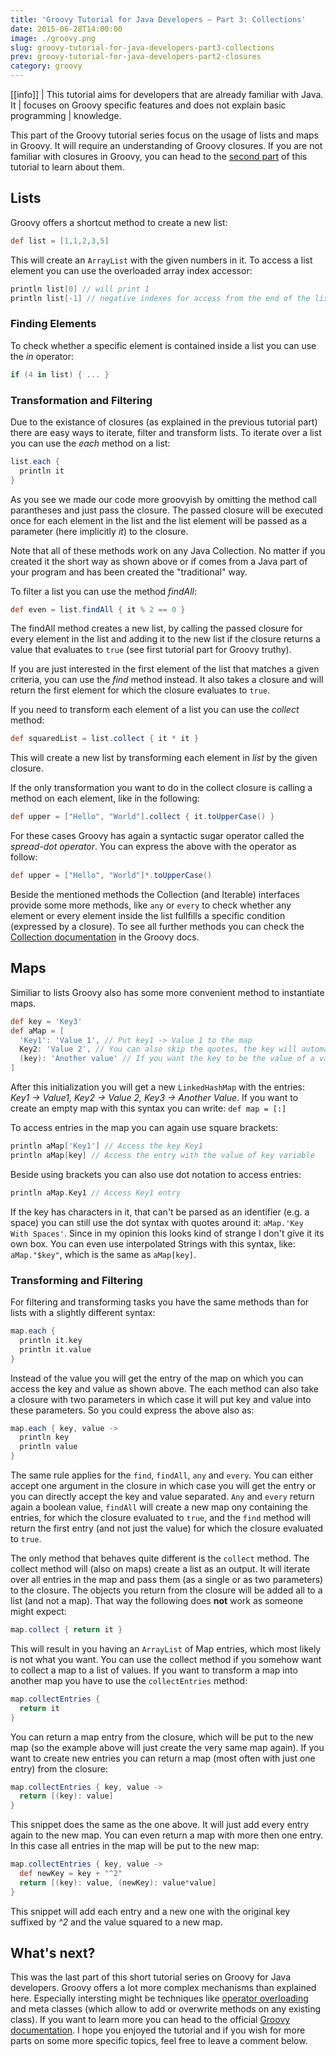 ```yaml
---
title: 'Groovy Tutorial for Java Developers – Part 3: Collections'
date: 2015-06-28T14:00:00
image: ./groovy.png
slug: groovy-tutorial-for-java-developers-part3-collections
prev: groovy-tutorial-for-java-developers-part2-closures
category: groovy
---
```


[[info]]
| This tutorial aims for developers that are already familiar with Java. It
| focuses on Groovy specific features and does not explain basic programming
| knowledge.

This part of the Groovy tutorial series focus on the usage of lists and maps in
Groovy. It will require an understanding of Groovy
closures. If you are not familiar with closures in Groovy, you can head to the
[second part](/groovy-tutorial-for-java-developers-part2-closures) of this tutorial to learn about them.

## Lists

Groovy offers a shortcut method to create a new list:

```groovy
def list = [1,1,2,3,5]
```

This will create an `ArrayList` with the given numbers in
it. To access a list element you can use the overloaded array index accessor:

```groovy
println list[0] // will print 1
println list[-1] // negative indexes for access from the end of the list, will print out 5
```

### Finding Elements

To check whether a specific element is contained inside a list you can use the *in* operator:

```groovy
if (4 in list) { ... }
```

### Transformation and Filtering

Due to the existance of closures (as explained in the previous tutorial part)
there are easy ways to iterate, filter and transform lists. To iterate over a
list you can use the *each* method on a list:

```groovy
list.each {
  println it
}
```

As you see we made our code more groovyish by omitting the method
call parantheses and just pass the closure. The passed closure will be executed
once for each element in the list and the list element will be passed as a
parameter (here implicitly *it*) to the closure.

Note that all of these methods
work on any Java Collection. No matter if you created it the short way as shown
above or if comes from a Java part of your program and has been created the
"traditional" way.

To filter a list you can use the method *findAll*:

```groovy
def even = list.findAll { it % 2 == 0 }
```

The findAll method
creates a new list, by calling the passed closure for every element in the list
and adding it to the new list if the closure returns a value that evaluates to
`true` (see first tutorial part for Groovy truthy).

If you are just interested
in the first element of the list that matches a given criteria, you can use the
*find* method instead. It also takes a closure and will return the first element
for which the closure evaluates to `true`.

If you need to transform each element of a list you can use the *collect* method:

```groovy
def squaredList = list.collect { it * it }
```

This will create a new list by transforming each element in *list* by the given closure.

If the only transformation you want to do in the collect closure is calling a method
on each element, like in the following:

```groovy
def upper = ["Hello", "World"].collect { it.toUpperCase() }
```

For these cases Groovy has again a syntactic sugar operator called
the *spread-dot operator*. You can express the above with the operator as
follow:

```groovy
def upper = ["Hello", "World"]*.toUpperCase()
```

Beside the mentioned methods the Collection (and Iterable) interfaces provide some more
methods, like `any` or `every` to check whether any element or every element
inside the list fullfills a specific condition (expressed by a closure).
To see all further methods you can check the
[Collection documentation](http://docs.groovy-lang.org/latest/html/groovy-jdk/java/util/Collection.html)
in the Groovy docs.

## Maps

Similiar to lists Groovy also has some more convenient method to instantiate maps.

```groovy
def key = 'Key3'
def aMap = [
  'Key1': 'Value 1', // Put key1 -> Value 1 to the map
  Key2: 'Value 2', // You can also skip the quotes, the key will automatically be a String
  (key): 'Another value' // If you want the key to be the value of a variable, you need to put it in parantheses
]
```

After this initialization you will get a new `LinkedHashMap` with the entries:
*Key1 -> Value1, Key2 -> Value 2, Key3 -> Another Value*. If you want to create an empty
map with this syntax you can write: `def map = [:]`

To access entries in the map you can again use square brackets:

```groovy
println aMap['Key1'] // Access the key Key1
println aMap[key] // Access the entry with the value of key variable
```

Beside using brackets you can also use dot notation to access entries:

```groovy
println aMap.Key1 // Access Key1 entry
```

If the key has
characters in it, that can't be parsed as an identifier (e.g. a space) you can
still use the dot syntax with quotes around it: `aMap.'Key With Spaces'`. Since
in my opinion this looks kind of strange I don't give it its own box. You can
even use interpolated Strings with this syntax, like: `aMap."$key"`, which is
the same as `aMap[key]`.

### Transforming and Filtering

For filtering and transforming tasks you have the same methods than for lists
with a slightly different syntax:

```groovy
map.each {
  println it.key
  println it.value
}
```

Instead of the value you will get the entry of the map on
which you can access the key and value as shown above. The each method can also
take a closure with two parameters in which case it will put key and value into
these parameters. So you could express the above also as:

```groovy
map.each { key, value ->
  println key
  println value
}
```

The same rule applies for the
`find`, `findAll`, `any` and `every`. You can either accept one argument in the
closure in which case you will get the entry or you can directly accept the key
and value separated. `Any` and `every` return again a boolean value, `findAll`
will create a new map ony containing the entries, for which the closure
evaluated to `true`, and the `find` method will return the first entry (and not
just the value) for which the closure evaluated to `true`.

The only method that
behaves quite different is the `collect` method. The collect method will (also
on maps) create a list as an output. It will iterate over all entries in the map
and pass them (as a single or as two parameters) to the closure. The objects you
return from the closure will be added all to a list (and not a map). That way
the following does **not** work as someone might expect:

```groovy
map.collect { return it }
```

This will result in you having an `ArrayList` of Map
entries, which most likely is not what you want. You can use the collect method
if you somehow want to collect a map to a list of values. If you want to
transform a map into another map you have to use the `collectEntries` method:

```groovy
map.collectEntries {
  return it
}
```

You can return a map entry
from the closure, which will be put to the new map (so the example above will
just create the very same map again). If you want to create new entries you can
return a map (most often with just one entry) from the closure:

```groovy
map.collectEntries { key, value ->
  return [(key): value]
}
```

This snippet does the same as the one above. It will just add every entry again to
the new map. You can even return a map with more then one entry. In this case
all entries in the map will be put to the new map:

```groovy
map.collectEntries { key, value ->
  def newKey = key + "^2"
  return [(key): value, (newKey): value*value]
}
```

This snippet will add each entry and a new one with the original key suffixed
by *^2* and the value squared to a new map.

## What's next?

This was the last part of this short tutorial series on Groovy for Java
developers. Groovy offers a lot more complex mechanisms than explained here.
Especially intersting might be techniques like [operator
overloading](http://www.groovy-lang.org/operators.html#Operator-Overloading) and
meta classes (which allow to add or overwrite methods on any existing class). If
you want to learn more you can head to the official [Groovy
documentation](http://www.groovy-lang.org/documentation.html). I hope you
enjoyed the tutorial and if you wish for more parts on some more specific
topics, feel free to leave a comment below.
